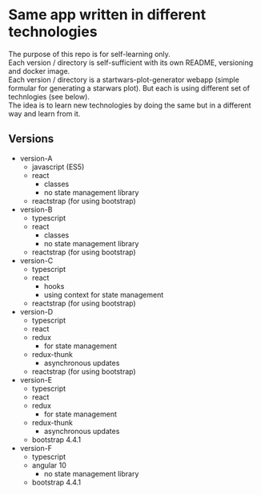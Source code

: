 # Same app written in different technologies

The purpose of this repo is for self-learning only.<br/>
Each version / directory is self-sufficient with its own README, versioning and docker image.<br/>
Each version / directory is a startwars-plot-generator webapp (simple formular for generating a starwars plot).
But each is using different set of technlogies (see below).<br/>
The idea is to learn new technologies by doing the same but in a different way and
learn from it.

## Versions
* version-A
  * javascript (ES5)
  * react
    * classes
    * no state management library
  * reactstrap (for using bootstrap)
* version-B
  * typescript
  * react
    * classes
    * no state management library
  * reactstrap (for using bootstrap)
* version-C
  * typescript
  * react
    * hooks
    * using context for state management
  * reactstrap (for using bootstrap)
* version-D
  * typescript
  * react
  * redux
    * for state management
  * redux-thunk
    * asynchronous updates
  * reactstrap (for using bootstrap)
* version-E
  * typescript
  * react
  * redux
    * for state management
  * redux-thunk
    * asynchronous updates
  * bootstrap 4.4.1
* version-F
  * typescript
  * angular 10
    * no state management library
  * bootstrap 4.4.1

